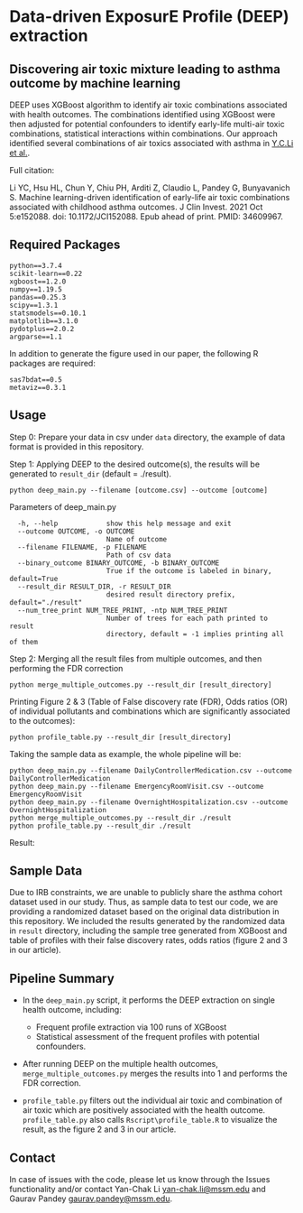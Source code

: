 # Data-driven ExposurE Profile (DEEP) extraction
## Discovering air toxic mixture leading to asthma outcome by machine learning


DEEP uses XGBoost algorithm to identify air toxic combinations associated with health outcomes. The combinations identified using XGBoost were then adjusted for potential confounders to identify early-life multi-air toxic combinations, statistical interactions within combinations. Our approach identified several combinations of air toxics associated with asthma in [Y.C.Li et al.](https://www.jci.org/articles/view/152088). 

Full citation: 

Li YC, Hsu HL, Chun Y, Chiu PH, Arditi Z, Claudio L, Pandey G, Bunyavanich S. Machine learning-driven identification of early-life air toxic combinations associated with childhood asthma outcomes. J Clin Invest. 2021 Oct 5:e152088. doi: 10.1172/JCI152088. Epub ahead of print. PMID: 34609967.

## Required Packages
    
    python==3.7.4
    scikit-learn==0.22
    xgboost==1.2.0
    numpy==1.19.5
    pandas==0.25.3
    scipy==1.3.1
    statsmodels==0.10.1
    matplotlib==3.1.0
    pydotplus==2.0.2
    argparse==1.1

In addition to generate the figure used in our paper, the following R packages are required:
    
    sas7bdat==0.5
    metaviz==0.3.1

## Usage

Step 0: Prepare your data in csv under `data` directory, the example of data format is provided in this repository.
    
Step 1: Applying DEEP to the desired outcome(s), the results will be generated to `result_dir` (default = ./result).
    
    python deep_main.py --filename [outcome.csv] --outcome [outcome]
    

Parameters of deep_main.py

      -h, --help            show this help message and exit
      --outcome OUTCOME, -o OUTCOME
                            Name of outcome
      --filename FILENAME, -p FILENAME
                            Path of csv data
      --binary_outcome BINARY_OUTCOME, -b BINARY_OUTCOME
                            True if the outcome is labeled in binary, default=True
      --result_dir RESULT_DIR, -r RESULT_DIR
                            desired result directory prefix, default="./result"
      --num_tree_print NUM_TREE_PRINT, -ntp NUM_TREE_PRINT
                            Number of trees for each path printed to result
                            directory, default = -1 implies printing all of them

    
Step 2: Merging all the result files from multiple outcomes, and then performing the FDR correction

    python merge_multiple_outcomes.py --result_dir [result_directory]
    
Printing Figure 2 & 3 (Table of False discovery rate (FDR), Odds ratios (OR) of individual pollutants and combinations which are significantly associated to the outcomes):

    python profile_table.py --result_dir [result_directory]
    


Taking the sample data as example, the whole pipeline will be:

    python deep_main.py --filename DailyControllerMedication.csv --outcome DailyControllerMedication
    python deep_main.py --filename EmergencyRoomVisit.csv --outcome EmergencyRoomVisit
    python deep_main.py --filename OvernightHospitalization.csv --outcome OvernightHospitalization
    python merge_multiple_outcomes.py --result_dir ./result
    python profile_table.py --result_dir ./result
    
    
Result:
    
## Sample Data

Due to IRB constraints, we are unable to publicly share the asthma cohort dataset used in our study. Thus, as sample data to test our code, we are providing a randomized dataset based on the original data distribution in this repository. We included the results generated by the randomized data in `result` directory, including the sample tree generated from XGBoost and table of profiles with their false discovery rates, odds ratios (figure 2 and 3 in our article).

## Pipeline Summary

* In the `deep_main.py` script, it performs the DEEP extraction on single health outcome, including: 
  * Frequent profile extraction via 100 runs of XGBoost
  * Statistical assessment of the frequent profiles with potential confounders. 

* After running DEEP on the multiple health outcomes, `merge_multiple_outcomes.py` merges the results into 1 and performs the FDR correction. 
* `profile_table.py` filters out the individual air toxic and combination of air toxic which are positively associated with the health outcome. `profile_table.py` also calls `Rscript\profile_table.R` to visualize the result, as the figure 2 and 3 in our article.


## Contact
In case of issues with the code, please let us know through the Issues functionality and/or contact Yan-Chak Li [yan-chak.li@mssm.edu](mailto:yan-chak.li@mssm.edu) and Gaurav Pandey [gaurav.pandey@mssm.edu](mailto:gaurav.pandey@mssm.edu).

